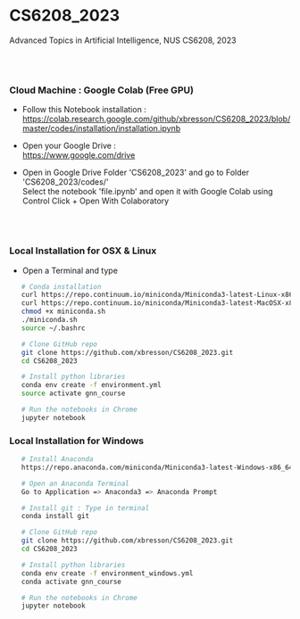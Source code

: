 # CS6208_2023
Advanced Topics in Artificial Intelligence, NUS CS6208, 2023


<br><br>


### Cloud Machine : Google Colab (Free GPU)

* Follow this Notebook installation :<br>
https://colab.research.google.com/github/xbresson/CS6208_2023/blob/master/codes/installation/installation.ipynb

* Open your Google Drive :<br>
https://www.google.com/drive

* Open in Google Drive Folder 'CS6208_2023' and go to Folder 'CS6208_2023/codes/'<br>
Select the notebook 'file.ipynb' and open it with Google Colab using Control Click + Open With Colaboratory



<br><br>

### Local Installation for OSX & Linux

* Open a Terminal and type


```sh
   # Conda installation
   curl https://repo.continuum.io/miniconda/Miniconda3-latest-Linux-x86_64.sh -o miniconda.sh -J -L -k # Linux
   curl https://repo.continuum.io/miniconda/Miniconda3-latest-MacOSX-x86_64.sh -o miniconda.sh -J -L -k # OSX
   chmod +x miniconda.sh
   ./miniconda.sh
   source ~/.bashrc

   # Clone GitHub repo
   git clone https://github.com/xbresson/CS6208_2023.git
   cd CS6208_2023

   # Install python libraries
   conda env create -f environment.yml
   source activate gnn_course

   # Run the notebooks in Chrome
   jupyter notebook
   ```




### Local Installation for Windows 

```sh
   # Install Anaconda 
   https://repo.anaconda.com/miniconda/Miniconda3-latest-Windows-x86_64.exe

   # Open an Anaconda Terminal 
   Go to Application => Anaconda3 => Anaconda Prompt 

   # Install git : Type in terminal
   conda install git 

   # Clone GitHub repo
   git clone https://github.com/xbresson/CS6208_2023.git
   cd CS6208_2023

   # Install python libraries
   conda env create -f environment_windows.yml
   conda activate gnn_course

   # Run the notebooks in Chrome
   jupyter notebook
   ```

